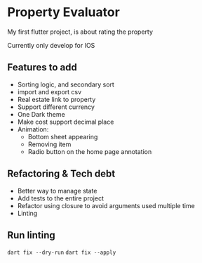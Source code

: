 # Property Evaluator

My first flutter project, is about rating the property

Currently only develop for IOS

## Features to add
- Sorting logic, and secondary sort
- import and export csv
- Real estate link to property
- Support different currency
- One Dark theme
- Make cost support decimal place
- Animation:
  - Bottom sheet appearing
  - Removing item
  - Radio button on the home page annotation

## Refactoring & Tech debt
- Better way to manage state
- Add tests to the entire project
- Refactor using closure to avoid arguments used multiple time
- Linting

## Run linting
`dart fix --dry-run`
`dart fix --apply`